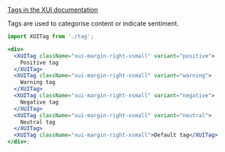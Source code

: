 <div class="xui-margin-vertical">
	<a href="../section-components-identifiers-tag.html" isDocLink>Tags in the XUI documentation</a>
</div>

Tags are used to categorise content or indicate sentiment.

```jsx harmony
import XUITag from './tag';

<div>
  <XUITag className="xui-margin-right-xsmall" variant="positive">
    Positive tag
  </XUITag>
  <XUITag className="xui-margin-right-xsmall" variant="warning">
    Warning tag
  </XUITag>
  <XUITag className="xui-margin-right-xsmall" variant="negative">
    Negative tag
  </XUITag>
  <XUITag className="xui-margin-right-xsmall" variant="neutral">
    Neutral tag
  </XUITag>
  <XUITag className="xui-margin-right-xsmall">Default tag</XUITag>
</div>;
```
